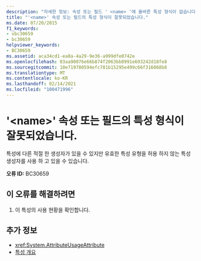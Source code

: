 ```yaml
---
description: "자세한 정보: 속성 또는 필드 ' <name> '에 올바른 특성 형식이 없습니다."
title: "'<name>' 속성 또는 필드의 특성 형식이 잘못되었습니다."
ms.date: 07/20/2015
f1_keywords:
- vbc30659
- bc30659
helpviewer_keywords:
- BC30659
ms.assetid: aca34cd1-ea8a-4a29-9e36-a999dfe0742e
ms.openlocfilehash: 03aa90076e66b874f2063bb8991e693242d18fe8
ms.sourcegitcommit: 10e719780594efc781b15295e499c66f316068b8
ms.translationtype: MT
ms.contentlocale: ko-KR
ms.lasthandoff: 02/14/2021
ms.locfileid: "100471996"
---
```

# <a name="property-or-field-name-does-not-have-a-valid-attribute-type"></a>'\<name>' 속성 또는 필드의 특성 형식이 잘못되었습니다.

특성에 다른 적절 한 생성자가 있을 수 있지만 유효한 특성 유형을 허용 하지 않는 특성 생성자를 사용 하 고 있을 수 있습니다.  
  
 **오류 ID:** BC30659  
  
## <a name="to-correct-this-error"></a>이 오류를 해결하려면  
  
1. 이 특성의 사용 현황을 확인합니다.  
  
## <a name="see-also"></a>추가 정보

- <xref:System.AttributeUsageAttribute>
- [특성 개요](../programming-guide/concepts/attributes/index.md)
